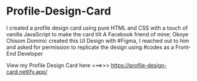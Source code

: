 # Profile-Design-Card
I created a profile design card using pure HTML and CSS with a touch of vanilla JavaScript to make the card tilt
A Facebook friend of mine; Okoye Chisom Dominic created this UI Design with #Figma, I reached out to him and asked for permission to replicate the design using #codes as a Front-End Developer

View my Profile Design Card here ===>>> https://profile-design-card.netlify.app/
